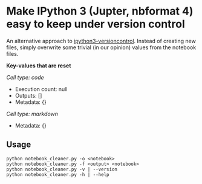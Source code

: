 # Make IPython 3 (Jupter, nbformat 4) easy to keep under version control

An alternative approach to [ipython3-versioncontrol](https://github.com/balabit/ipython3-versioncontrol). Instead of creating new files, simply overwrite some trivial (in our opinion) values from the notebook files.

**Key-values that are reset**

*Cell type: code*

- Execution count: null
- Outputs: []
- Metadata: {}

*Cell type: markdown*

- Metadata: {}

## Usage

```
python notebook_cleaner.py -o <notebook>
python notebook_cleaner.py -f <output> <notebook>
python notebook_cleaner.py -v | --version
python notebook_cleaner.py -h | --help
```
